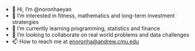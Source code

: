 - 👋 Hi, I’m @noronhaeyan
- 👀 I’m interested in fitness, mathematics and long-term investment stratergies
- 🌱 I’m currently learning programming, statistics and finance
- 💞️ I’m looking to collaborate on real world problems and data challenges
- 📫 How to reach me at enoronha@andrew.cmu.edu

<!---
noronhaeyan/noronhaeyan is a ✨ special ✨ repository because its `README.md` (this file) appears on your GitHub profile.
You can click the Preview link to take a look at your changes.
--->
